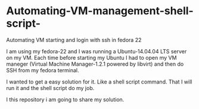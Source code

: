 # Automating-VM-management-shell-script-
Automating VM starting and login with ssh in fedora 22

I am using my fedora-22 and I was running a Ubuntu-14.04.04 LTS server on my VM. Each time before starting my Ubuntu I had to open my VM maneger (Virtual Machine Manager-1.2.1 powered by libvirt) and then do SSH from my fedora terminal. 

I wanted to get a easy solution for it. Like a shell script command. That I will run it and the shell script do my job.

I this repository i am going to share my solution.

